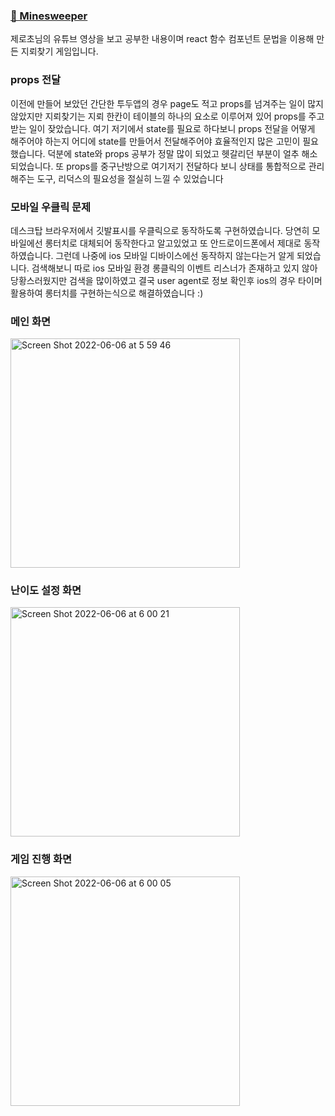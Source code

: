 <h3><a href='https://eunochoi.github.io/react_minigame/'>🔗 Minesweeper</a></h3>

제로초님의 유튜브 영상을 보고 공부한 내용이며 react 함수 컴포넌트 문법을 이용해 만든 지뢰찾기 게임입니다.

<h3>props 전달</h3>
이전에 만들어 보았던 간단한 투두앱의 경우 page도 적고 props를 넘겨주는 일이 많지 않았지만
지뢰찾기는 지뢰 한칸이 테이블의 하나의 요소로 이루어져 있어 props를 주고받는 일이 잦았습니다.
여기 저기에서 state를 필요로 하다보니 props 전달을 어떻게 해주어야 하는지 어디에 state를 만들어서 전달해주어야 효율적인지 많은 고민이 필요했습니다. 덕분에 state와 props 공부가 정말 많이 되었고 헷갈리던 부분이 얼추 해소되었습니다. 
또 props를 중구난방으로 여기저기 전달하다 보니 상태를 통합적으로 관리해주는 도구, 리덕스의 필요성을 절실히 느낄 수 있었습니다

<h3>모바일 우클릭 문제</h3>
데스크탑 브라우저에서 깃발표시를 우클릭으로 동작하도록 구현하였습니다. 
당연히 모바일에선 롱터치로 대체되어 동작한다고 알고있었고 또 안드로이드폰에서 제대로 동작하였습니다.
그런데 나중에 ios 모바일 디바이스에선 동작하지 않는다는거 알게 되었습니다.
검색해보니 따로 ios 모바일 환경 롱클릭의 이벤트 리스너가 존재하고 있지 않아 당황스러웠지만
검색을 많이하였고 결국 user agent로 정보 확인후 ios의 경우 타이머 활용하여 롱터치를 구현하는식으로 해결하였습니다 :)


<h3>메인 화면</h3>
<img width="367" alt="Screen Shot 2022-06-06 at 5 59 46" src="https://user-images.githubusercontent.com/64246481/172070399-181fd157-03cf-4690-9412-885b07f3ea86.png">
<h3>난이도 설정 화면</h3>
<img width="367" alt="Screen Shot 2022-06-06 at 6 00 21" src="https://user-images.githubusercontent.com/64246481/172070405-ab30c029-7bdf-41bb-84fc-ffa2115fbaed.png">
<h3>게임 진행 화면</h3>
<img width="367" alt="Screen Shot 2022-06-06 at 6 00 05" src="https://user-images.githubusercontent.com/64246481/172070403-287f9420-7fce-4219-9ddb-c45d54f2c4fd.png">


